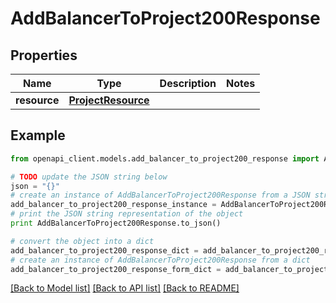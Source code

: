 # AddBalancerToProject200Response


## Properties
Name | Type | Description | Notes
------------ | ------------- | ------------- | -------------
**resource** | [**ProjectResource**](ProjectResource.md) |  | 

## Example

```python
from openapi_client.models.add_balancer_to_project200_response import AddBalancerToProject200Response

# TODO update the JSON string below
json = "{}"
# create an instance of AddBalancerToProject200Response from a JSON string
add_balancer_to_project200_response_instance = AddBalancerToProject200Response.from_json(json)
# print the JSON string representation of the object
print AddBalancerToProject200Response.to_json()

# convert the object into a dict
add_balancer_to_project200_response_dict = add_balancer_to_project200_response_instance.to_dict()
# create an instance of AddBalancerToProject200Response from a dict
add_balancer_to_project200_response_form_dict = add_balancer_to_project200_response.from_dict(add_balancer_to_project200_response_dict)
```
[[Back to Model list]](../README.md#documentation-for-models) [[Back to API list]](../README.md#documentation-for-api-endpoints) [[Back to README]](../README.md)


